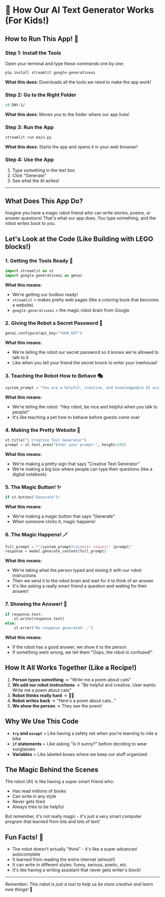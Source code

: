 # 🤖 How Our AI Text Generator Works (For Kids!)

## How to Run This App! 🚀

### Step 1: Install the Tools
Open your terminal and type these commands one by one:

```bash
pip install streamlit google-generativeai
```

**What this does:** Downloads all the tools we need to make the app work!

### Step 2: Go to the Right Folder
```bash
cd DAY-1/
```

**What this does:** Moves you to the folder where our app lives!

### Step 3: Run the App
```bash
streamlit run main.py
```

**What this does:** Starts the app and opens it in your web browser!

### Step 4: Use the App
1. Type something in the text box
2. Click "Generate"
3. See what the AI writes!

---

## What Does This App Do?

Imagine you have a magic robot friend who can write stories, poems, or answer questions! That's what our app does. You type something, and the robot writes back to you.

## Let's Look at the Code (Like Building with LEGO blocks!)

### 1. Getting the Tools Ready 🧰

```python
import streamlit as st
import google.generativeai as genai
```

**What this means:**

- We're getting our toolbox ready!
- `streamlit` = makes pretty web pages (like a coloring book that becomes a website)
- `google.generativeai` = the magic robot brain from Google

### 2. Giving the Robot a Secret Password 🔑

```python
genai.configure(api_key="YOUR_KEY")
```

**What this means:**

- We're telling the robot our secret password so it knows we're allowed to talk to it
- Like when you tell your friend the secret knock to enter your treehouse!

### 3. Teaching the Robot How to Behave 🎭

```python
system_prompt = "You are a helpful, creative, and knowledgeable AI assistant..."
```

**What this means:**

- We're telling the robot: "Hey robot, be nice and helpful when you talk to people!"
- It's like teaching a pet how to behave before guests come over

### 4. Making the Pretty Website 🎨

```python
st.title("🎨 Creative Text Generator")
prompt = st.text_area("Enter your prompt:", height=100)
```

**What this means:**

- We're making a pretty sign that says "Creative Text Generator"
- We're making a big box where people can type their questions (like a digital notebook)

### 5. The Magic Button! ✨

```python
if st.button("Generate"):
```

**What this means:**

- We're making a magic button that says "Generate"
- When someone clicks it, magic happens!

### 6. The Magic Happens! 🪄

```python
full_prompt = f"{system_prompt}\n\nUser request: {prompt}"
response = model.generate_content(full_prompt)
```

**What this means:**

- We're taking what the person typed and mixing it with our robot instructions
- Then we send it to the robot brain and wait for it to think of an answer
- It's like asking a really smart friend a question and waiting for their answer!

### 7. Showing the Answer! 📝

```python
if response.text:
    st.write(response.text)
else:
    st.error("No response generated...")
```

**What this means:**

- If the robot has a good answer, we show it to the person
- If something went wrong, we tell them "Oops, the robot is confused!"

## How It All Works Together (Like a Recipe!)

1. **Person types something** → "Write me a poem about cats"
2. **We add our robot instructions** → "Be helpful and creative. User wants: Write me a poem about cats"
3. **Robot thinks really hard** → 🤔💭
4. **Robot writes back** → "Here's a poem about cats..."
5. **We show the person** → They see the poem!

## Why We Use This Code

- **`try` and `except`** = Like having a safety net when you're learning to ride a bike
- **`if` statements** = Like asking "Is it sunny?" before deciding to wear sunglasses
- **Variables** = Like labeled boxes where we keep our stuff organized

## The Magic Behind the Scenes

The robot (AI) is like having a super smart friend who:

- Has read millions of books
- Can write in any style
- Never gets tired
- Always tries to be helpful

But remember, it's not really magic - it's just a very smart computer program that learned from lots and lots of text!

## Fun Facts! 🎉

- The robot doesn't actually "think" - it's like a super advanced autocomplete
- It learned from reading the entire internet (almost!)
- It can write in different styles: funny, serious, poetic, etc.
- It's like having a writing assistant that never gets writer's block!

---

*Remember: This robot is just a tool to help us be more creative and learn new things!* 🌟

